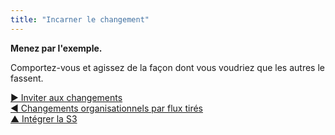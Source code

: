 ```yaml
---
title: "Incarner le changement"
---
```



<strong>Menez par l'exemple.</strong>

Comportez-vous et agissez de la façon dont vous voudriez que les autres le fassent.

[&#9654; Inviter aux changements](invite-change.html)<br/>[&#9664; Changements organisationnels par flux tirés](create-a-pull-system-for-organizational-change.html)<br/>[&#9650; Intégrer la S3](bringing-in-s3.html)

